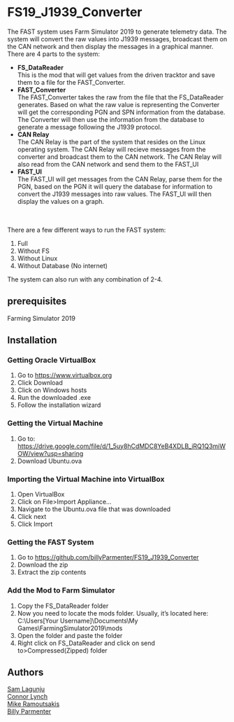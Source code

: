 # FS19_J1939_Converter
The FAST system uses Farm Simulator 2019 to generate telemetry data. The system will convert the raw values into J1939 messages, broadcast them on the CAN network and then display the messages in a graphical manner. There are 4 parts to the system: 
 - <b>FS_DataReader</b></br>
 This is the mod that will get values from the driven tracktor and save them to a file for the FAST_Converter.
 - <b>FAST_Converter</b></br>
The FAST_Converter takes the raw from the file that the FS_DataReader generates. Based on what the raw value is representing the Converter will get the corresponding PGN and SPN information from the database. The Converter will then use the information from the database to generate a message following the J1939 protocol.
 - <b>CAN Relay</b></br>
The CAN Relay is the part of the system that resides on the Linux operating system. The CAN Relay will recieve messages from the converter and broadcast them to the CAN network. The CAN Relay will also read from the CAN network and send them to the FAST_UI
 - <b>FAST_UI</b></br>
The FAST_UI will get messages from the CAN Relay, parse them for the PGN, based on the PGN it will query the database for information to convert the J1939 messages into raw values. The FAST_UI will then display the values on a graph.
</br>
</br>
There are a few different ways to run the FAST system:</br>

1. Full
2. Without FS
3. Without Linux
4. Without Database (No internet)

The system can also run with any combination of 2-4.

## prerequisites
Farming Simulator 2019 </br>

## Installation
### Getting Oracle VirtualBox

1.	Go to https://www.virtualbox.org 
2.	Click Download
3.	Click on Windows hosts
4.	Run the downloaded .exe
5.	Follow the installation wizard

### Getting the Virtual Machine

1.	Go to: https://drive.google.com/file/d/1_5uy8hCdMDC8YeB4XDLB_iRQ1Q3miWOW/view?usp=sharing 
2.	Download Ubuntu.ova

### Importing the Virtual Machine into VirtualBox

1.	Open VirtualBox
2.	Click on File>Import Appliance…
3.	Navigate to the Ubuntu.ova file that was downloaded
4.	Click next
5.	Click Import

### Getting the FAST System

1.	Go to https://github.com/billyParmenter/FS19_J1939_Converter
2.	Download the zip
3.	Extract the zip contents

### Add the Mod to Farm Simulator

1.	Copy the FS_DataReader folder
2.	Now you need to locate the mods folder. Usually, it’s located here: C:\Users\[Your Username]\Documents\My Games\FarmingSimulator2019\mods
3.	Open the folder and paste the folder
4.	Right click on FS_DataReader and click on send to>Compressed(Zipped) folder

## Authors

[Sam Lagunju](https://github.com/SamueLagunju) </br>
[Connor Lynch](https://github.com/GetLynched) </br>
[Mike Ramoutsakis](https://github.com/jrmoca) </br>
[Billy Parmenter](https://github.com/billyParmenter)
